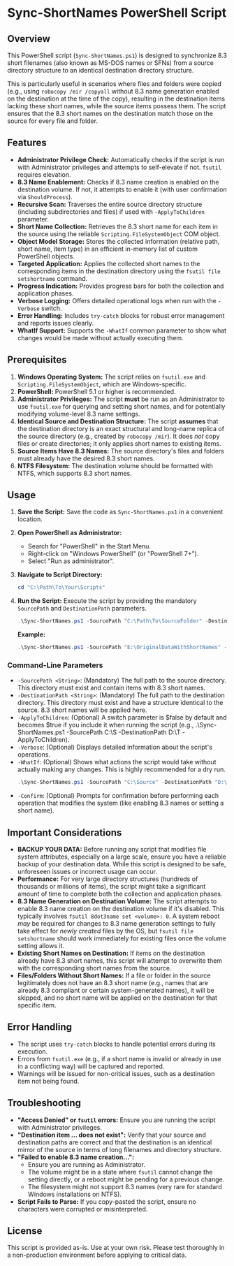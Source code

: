 # Sync-ShortNames PowerShell Script

## Overview

This PowerShell script (`Sync-ShortNames.ps1`) is designed to synchronize 8.3 short filenames (also known as MS-DOS names or SFNs) from a source directory structure to an identical destination directory structure.

This is particularly useful in scenarios where files and folders were copied (e.g., using `robocopy /mir /copyall` without 8.3 name generation enabled on the destination at the time of the copy), resulting in the destination items lacking these short names, while the source items possess them. The script ensures that the 8.3 short names on the destination match those on the source for every file and folder.

## Features

*   **Administrator Privilege Check:** Automatically checks if the script is run with Administrator privileges and attempts to self-elevate if not. `fsutil` requires elevation.
*   **8.3 Name Enablement:** Checks if 8.3 name creation is enabled on the destination volume. If not, it attempts to enable it (with user confirmation via `ShouldProcess`).
*   **Recursive Scan:** Traverses the entire source directory structure (including subdirectories and files) if used with `-ApplyToChildren` parameter.
*   **Short Name Collection:** Retrieves the 8.3 short name for each item in the source using the reliable `Scripting.FileSystemObject` COM object.
*   **Object Model Storage:** Stores the collected information (relative path, short name, item type) in an efficient in-memory list of custom PowerShell objects.
*   **Targeted Application:** Applies the collected short names to the corresponding items in the destination directory using the `fsutil file setshortname` command.
*   **Progress Indication:** Provides progress bars for both the collection and application phases.
*   **Verbose Logging:** Offers detailed operational logs when run with the `-Verbose` switch.
*   **Error Handling:** Includes `try-catch` blocks for robust error management and reports issues clearly.
*   **WhatIf Support:** Supports the `-WhatIf` common parameter to show what changes would be made without actually executing them.

## Prerequisites

1.  **Windows Operating System:** The script relies on `fsutil.exe` and `Scripting.FileSystemObject`, which are Windows-specific.
2.  **PowerShell:** PowerShell 5.1 or higher is recommended.
3.  **Administrator Privileges:** The script **must** be run as an Administrator to use `fsutil.exe` for querying and setting short names, and for potentially modifying volume-level 8.3 name settings.
4.  **Identical Source and Destination Structure:** The script **assumes** that the destination directory is an exact structural and long-name replica of the source directory (e.g., created by `robocopy /mir`). It does *not* copy files or create directories; it only applies short names to existing items.
5.  **Source Items Have 8.3 Names:** The source directory's files and folders must already have the desired 8.3 short names.
6.  **NTFS Filesystem:** The destination volume should be formatted with NTFS, which supports 8.3 short names.

## Usage

1.  **Save the Script:** Save the code as `Sync-ShortNames.ps1` in a convenient location.
2.  **Open PowerShell as Administrator:**
    *   Search for "PowerShell" in the Start Menu.
    *   Right-click on "Windows PowerShell" (or "PowerShell 7+").
    *   Select "Run as administrator".
3.  **Navigate to Script Directory:**
    ```powershell
    cd "C:\Path\To\Your\Scripts"
    ```
4.  **Run the Script:**
    Execute the script by providing the mandatory `SourcePath` and `DestinationPath` parameters.

    ```powershell
    .\Sync-ShortNames.ps1 -SourcePath "C:\Path\To\SourceFolder" -DestinationPath "D:\Path\To\DestinationFolder"
    ```

    **Example:**
    ```powershell
    .\Sync-ShortNames.ps1 -SourcePath "E:\OriginalDataWithShortNames" -DestinationPath "F:\BackupDataMissingShortNames"
    ```

### Command-Line Parameters

*   `-SourcePath <String>`: (Mandatory) The full path to the source directory. This directory must exist and contain items with 8.3 short names.
*   `-DestinationPath <String>`: (Mandatory) The full path to the destination directory. This directory must exist and have a structure identical to the source. 8.3 short names will be applied here.
*   `-ApplyToChildren`: (Optional) A switch parameter is $false by default and becomes $true if you include it when running the script (e.g., .\Sync-ShortNames.ps1 -SourcePath C:\S -DestinationPath D:\T -ApplyToChildren).
*   `-Verbose`: (Optional) Displays detailed information about the script's operations.
*   `-WhatIf`: (Optional) Shows what actions the script would take without actually making any changes. This is highly recommended for a dry run.
    ```powershell
    .\Sync-ShortNames.ps1 -SourcePath "C:\Source" -DestinationPath "D:\Destination" -WhatIf
    ```
*   `-Confirm`: (Optional) Prompts for confirmation before performing each operation that modifies the system (like enabling 8.3 names or setting a short name).

## Important Considerations

*   **BACKUP YOUR DATA:** Before running any script that modifies file system attributes, especially on a large scale, ensure you have a reliable backup of your destination data. While this script is designed to be safe, unforeseen issues or incorrect usage can occur.
*   **Performance:** For very large directory structures (hundreds of thousands or millions of items), the script might take a significant amount of time to complete both the collection and application phases.
*   **8.3 Name Generation on Destination Volume:** The script attempts to enable 8.3 name creation on the destination volume if it's disabled. This typically involves `fsutil 8dot3name set <volume>: 0`. A system reboot *may* be required for changes to 8.3 name generation settings to fully take effect for *newly created* files by the OS, but `fsutil file setshortname` should work immediately for existing files once the volume setting allows it.
*   **Existing Short Names on Destination:** If items on the destination already have 8.3 short names, this script will attempt to overwrite them with the corresponding short names from the source.
*   **Files/Folders Without Short Names:** If a file or folder in the source legitimately does not have an 8.3 short name (e.g., names that are already 8.3 compliant or certain system-generated names), it will be skipped, and no short name will be applied on the destination for that specific item.

## Error Handling

*   The script uses `try-catch` blocks to handle potential errors during its execution.
*   Errors from `fsutil.exe` (e.g., if a short name is invalid or already in use in a conflicting way) will be captured and reported.
*   Warnings will be issued for non-critical issues, such as a destination item not being found.

## Troubleshooting

*   **"Access Denied" or `fsutil` errors:** Ensure you are running the script with Administrator privileges.
*   **"Destination item ... does not exist":** Verify that your source and destination paths are correct and that the destination is an identical mirror of the source in terms of long filenames and directory structure.
*   **"Failed to enable 8.3 name creation...":**
    *   Ensure you are running as Administrator.
    *   The volume might be in a state where `fsutil` cannot change the setting directly, or a reboot might be pending for a previous change.
    *   The filesystem might not support 8.3 names (very rare for standard Windows installations on NTFS).
*   **Script Fails to Parse:** If you copy-pasted the script, ensure no characters were corrupted or misinterpreted.

## License

This script is provided as-is. Use at your own risk. Please test thoroughly in a non-production environment before applying to critical data.
